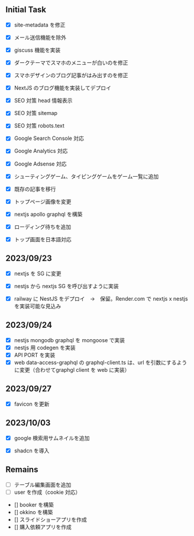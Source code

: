 ## Initial Task

* [x] site-metadata を修正
* [x] メール送信機能を除外
* [x] giscuss 機能を実装

* [x] ダークテーマでスマホのメニューが白いのを修正
* [x] スマホデザインのブログ記事がはみ出すのを修正

* [x] NextJS のブログ機能を実装してデプロイ

* [x] SEO 対策 head 情報表示
* [x] SEO 対策 sitemap
* [x] SEO 対策 robots.text

* [x] Google Search Console 対応
* [x] Google Analytics 対応
* [x] Google Adsense 対応

* [x] シューティングゲーム、タイピングゲームをゲーム一覧に追加
* [x] 既存の記事を移行
* [x] トップページ画像を変更

* [x] nextjs apollo graphql を構築

* [x] ローディング待ちを追加
* [x] トップ画面を日本語対応

## 2023/09/23

* [x] nextjs を SG に変更
* [x] nestjs から nextjs SG を呼び出すように実装

* [x] railway に NestJS をデプロイ　→　保留。Render.com で nextjs x nestjs を実装可能な見込み

## 2023/09/24

* [x] nestjs mongodb graphql を mongoose で実装
* [x] nestjs 用 codegen を実装
* [x] API PORT を実装
* [x] web data-access-graphql の graphql-client.ts は、url を引数にするように変更（合わせてgraphgl client を web に実装）

## 2023/09/27

* [x] favicon を更新

## 2023/10/03

* [x] google 検索用サムネイルを追加
* [x] shadcn を導入
  

## Remains

* [ ] テーブル編集画面を追加
* [ ] user を作成（cookie 対応）

* [] booker を構築
* [] okkino を構築
* [] スライドショーアプリを作成
* [] 購入依頼アプリを作成
